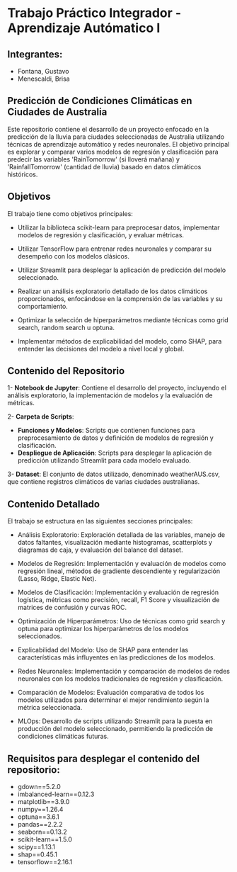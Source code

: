 # Trabajo Práctico Integrador - Aprendizaje Autómatico I

## Integrantes:
-  Fontana, Gustavo
-  Menescaldi, Brisa

## **Predicción de Condiciones Climáticas en Ciudades de Australia**

Este repositorio contiene el desarrollo de un proyecto enfocado en la predicción de la lluvia para ciudades seleccionadas de Australia utilizando técnicas de aprendizaje automático y redes neuronales. El objetivo principal es explorar y comparar varios modelos de regresión y clasificación para predecir las variables 'RainTomorrow' (si lloverá mañana) y 'RainfallTomorrow' (cantidad de lluvia) basado en datos climáticos históricos.

## **Objetivos**
El trabajo tiene como objetivos principales:

-  Utilizar la biblioteca scikit-learn para preprocesar datos, implementar modelos de regresión y clasificación, y evaluar métricas.

-  Utilizar TensorFlow para entrenar redes neuronales y comparar su desempeño con los modelos clásicos.

-  Utilizar Streamlit para desplegar la aplicación de predicción del modelo seleccionado.

-  Realizar un análisis exploratorio detallado de los datos climáticos proporcionados, enfocándose en la comprensión de las variables y su comportamiento.

-  Optimizar la selección de hiperparámetros mediante técnicas como grid search, random search u optuna.

-  Implementar métodos de explicabilidad del modelo, como SHAP, para entender las decisiones del modelo a nivel local y global.

## **Contenido del Repositorio**

1-  **Notebook de Jupyter**: Contiene el desarrollo del proyecto, incluyendo el análisis exploratorio, la implementación de modelos y la evaluación de métricas.

2-  **Carpeta de Scripts**:
-  **Funciones y Modelos**: Scripts que contienen funciones para preprocesamiento de datos y definición de modelos de regresión y clasificación.
-  **Despliegue de Aplicación**: Scripts para desplegar la aplicación de predicción utilizando Streamlit para cada modelo evaluado.

3-  **Dataset**: El conjunto de datos utilizado, denominado weatherAUS.csv, que contiene registros climáticos de varias ciudades australianas.

## **Contenido Detallado**

El trabajo se estructura en las siguientes secciones principales:

-  Análisis Exploratorio: Exploración detallada de las variables, manejo de datos faltantes, visualización mediante histogramas, scatterplots y diagramas de caja, y evaluación del balance del dataset.

-  Modelos de Regresión: Implementación y evaluación de modelos como regresión lineal, métodos de gradiente descendiente y regularización (Lasso, Ridge, Elastic Net).

-  Modelos de Clasificación: Implementación y evaluación de regresión logística, métricas como precisión, recall, F1 Score y visualización de matrices de confusión y curvas ROC.

-  Optimización de Hiperparámetros: Uso de técnicas como grid search y optuna para optimizar los hiperparámetros de los modelos seleccionados.

-  Explicabilidad del Modelo: Uso de SHAP para entender las características más influyentes en las predicciones de los modelos.

-  Redes Neuronales: Implementación y comparación de modelos de redes neuronales con los modelos tradicionales de regresión y clasificación.

-  Comparación de Modelos: Evaluación comparativa de todos los modelos utilizados para determinar el mejor rendimiento según la métrica seleccionada.

-  MLOps: Desarrollo de scripts utilizando Streamlit para la puesta en producción del modelo seleccionado, permitiendo la predicción de condiciones climáticas futuras.

## **Requisitos para desplegar el contenido del repositorio**:
-  gdown==5.2.0
-  imbalanced-learn==0.12.3
-  matplotlib==3.9.0
-  numpy==1.26.4
-  optuna==3.6.1
-  pandas==2.2.2
-  seaborn==0.13.2
-  scikit-learn==1.5.0
-  scipy==1.13.1
-  shap==0.45.1
-  tensorflow==2.16.1
